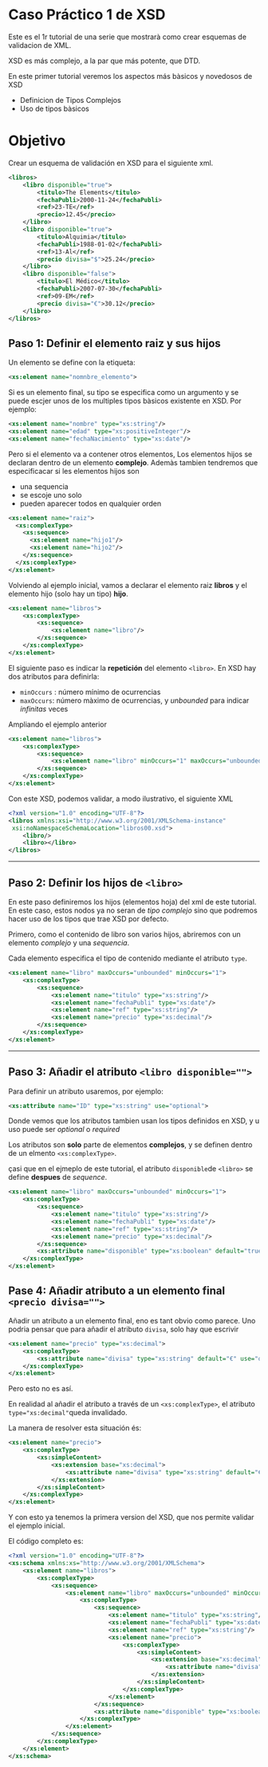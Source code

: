 # Caso Práctico 1 de XSD

Este es el 1r tutorial de una serie que mostrarà como crear esquemas de validacion de XML.

XSD es más complejo, a la par que más potente, que DTD.

En este primer tutorial veremos los aspectos más bàsicos y novedosos de XSD
* Definicion de Tipos Complejos
* Uso de tipos bàsicos

# Objetivo

Crear un esquema de validación en XSD para el siguiente xml.

```xml
<libros>
    <libro disponible="true">
        <titulo>The Elements</titulo>
        <fechaPubli>2000-11-24</fechaPubli>
        <ref>23-TE</ref>
        <precio>12.45</precio>
    </libro>
    <libro disponible="true">
        <titulo>Alquimia</titulo>
        <fechaPubli>1988-01-02</fechaPubli>
        <ref>13-Al</ref>
        <precio divisa="$">25.24</precio>
    </libro>
    <libro disponible="false">
        <titulo>El Médico</titulo>
        <fechaPubli>2007-07-30</fechaPubli>
        <ref>09-EM</ref>
        <precio divisa="€">30.12</precio>
    </libro>   
</libros>
```

## Paso 1: Definir el elemento raiz y sus hijos

Un elemento se define con la etiqueta:

```xml
<xs:element name="nomnbre_elemento">
```
Si es un elemento final, su tipo se especifica como un argumento y se puede escjer unos de los multiples tipos bàsicos existente en XSD. Por ejemplo:

```xml
<xs:element name="nombre" type="xs:string"/>
<xs:element name="edad" type="xs:positiveInteger"/>
<xs:element name="fechaNacimiento" type="xs:date"/>
```

Pero si el elemento va a contener otros elementos, Los elementos hijos se declaran dentro de un elemento **complejo**. Ademàs tambien tendremos que especificacar si les elementos hijos son
* una sequencia
* se escoje uno solo
* pueden aparecer todos en qualquier orden

```xml
<xs:element name="raiz">
  <xs:complexType>
    <xs:sequence>
      <xs:element name="hijo1"/>
      <xs:element name="hijo2"/>
    </xs:sequence>
  </xs:complexType>
</xs:element>
```

Volviendo al ejemplo inicial, vamos a declarar el elemento raiz **libros** y el elemento hijo (solo hay un tipo) **hijo**.

```xml
<xs:element name="libros">
    <xs:complexType>
        <xs:sequence>
            <xs:element name="libro"/>
        </xs:sequence>
    </xs:complexType>
</xs:element>
```

El siguiente paso es indicar la **repetición** del elemento `<libro>`. En XSD hay dos atributos para definirla:
* `minOccurs` : número mínimo de ocurrencias
* `maxOccurs`: número màximo de ocurrencias, y *unbounded* para indicar *infinitas* veces

Ampliando el ejemplo anterior
```xml
<xs:element name="libros">
    <xs:complexType>
        <xs:sequence>
            <xs:element name="libro" minOccurs="1" maxOccurs="unbounded"/>
        </xs:sequence>
    </xs:complexType>
</xs:element>
```
Con este XSD, podemos validar, a modo ilustrativo, el siguiente XML

```xml
<?xml version="1.0" encoding="UTF-8"?>
<libros xmlns:xsi="http://www.w3.org/2001/XMLSchema-instance"
 xsi:noNamespaceSchemaLocation="libros00.xsd">
    <libro/>
    <libro></libro>
</libros>
```


---
## Paso 2: Definir los hijos de `<libro>`

En este paso definiremos los hijos (elementos hoja) del xml de este tutorial. En este caso, estos nodos ya no seran de *tipo complejo* sino que podremos hacer uso de los tipos que trae XSD por defecto.

Primero, como el contenido de libro son varios hijos, abriremos con un elemento *complejo* y una *sequencia*.

Cada elemento especifica el tipo de contenido mediante el atributo `type`.


```xml
<xs:element name="libro" maxOccurs="unbounded" minOccurs="1">
    <xs:complexType>
        <xs:sequence>
            <xs:element name="titulo" type="xs:string"/>
            <xs:element name="fechaPubli" type="xs:date"/>
            <xs:element name="ref" type="xs:string"/>
            <xs:element name="precio" type="xs:decimal"/>
        </xs:sequence>
    </xs:complexType>
</xs:element>
```


----
## Paso 3: Añadir el atributo `<libro disponible="">`

Para definir un atributo usaremos, por ejemplo:

```xml
<xs:attribute name="ID" type="xs:string" use="optional">
````

Donde vemos que los atributos tambien usan los tipos definidos en XSD, y u uso puede ser *optional* o *required*

Los atributos son **solo** parte de elementos **complejos**, y se definen dentro de un elmento `<xs:complexType>`.

çasi que en el ejmeplo de este tutorial, el atributo `disponible`de `<libro>` se define **despues** de *sequence*.

```xml
<xs:element name="libro" maxOccurs="unbounded" minOccurs="1">
    <xs:complexType>
        <xs:sequence>
            <xs:element name="titulo" type="xs:string"/>
            <xs:element name="fechaPubli" type="xs:date"/>
            <xs:element name="ref" type="xs:string"/>
            <xs:element name="precio" type="xs:decimal"/>
        </xs:sequence>
        <xs:attribute name="disponible" type="xs:boolean" default="true" use="required"/>
    </xs:complexType>
</xs:element>
```

## Pase 4: Añadir atributo a un elemento final `<precio divisa="">`

Añadir un atributo a un elemento final, eno es tant obvio como parece.
Uno podria pensar que para añadir el atributo `divisa`, solo hay que escrivir

```xml
<xs:element name="precio" type="xs:decimal">
    <xs:complexType>
        <xs:attribute name="divisa" type="xs:string" default="€" use="optional"/>
    </xs:complexType>
</xs:element>
````

Pero esto no es así.


En realidad al añadir el atributo a través de un `<xs:complexType>`, el atributo `type="xs:decimal"`queda invalidado.

La manera de resolver esta situación és:


```xml
<xs:element name="precio">
    <xs:complexType>
        <xs:simpleContent>
            <xs:extension base="xs:decimal">
                <xs:attribute name="divisa" type="xs:string" default="€" use="optional"/>
            </xs:extension>
        </xs:simpleContent>
    </xs:complexType> 
</xs:element>
```

Y con esto ya tenemos la primera version del XSD, que nos permite validar el ejemplo inicial.

El código completo es:

```xml
<?xml version="1.0" encoding="UTF-8"?>
<xs:schema xmlns:xs="http://www.w3.org/2001/XMLSchema">
    <xs:element name="libros">
        <xs:complexType>
            <xs:sequence>
                <xs:element name="libro" maxOccurs="unbounded" minOccurs="1">
                    <xs:complexType>
                        <xs:sequence>
                            <xs:element name="titulo" type="xs:string"/>
                            <xs:element name="fechaPubli" type="xs:date"/>
                            <xs:element name="ref" type="xs:string"/>
                            <xs:element name="precio">
                                <xs:complexType>
                                    <xs:simpleContent>
                                        <xs:extension base="xs:decimal">
                                            <xs:attribute name="divisa" type="xs:string" default="€" use="optional"/>
                                        </xs:extension>
                                    </xs:simpleContent>
                                </xs:complexType> 
                            </xs:element>
                        </xs:sequence>
                        <xs:attribute name="disponible" type="xs:boolean" default="true" use="required"/>
                    </xs:complexType>
                </xs:element>
            </xs:sequence>
        </xs:complexType>
    </xs:element>
</xs:schema>
```
